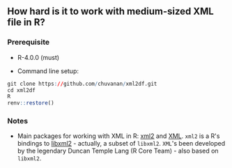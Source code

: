 

## How hard is it to work with medium-sized XML file in R?


### Prerequisite

* R-4.0.0 (must)

* Command line setup:

```r
git clone https://github.com/chuvanan/xml2df.git
cd xml2df
R
renv::restore()
```

### Notes

* Main packages for working with XML in R: [xml2](https://github.com/r-lib/xml2)
  and [XML](http://www.omegahat.net/RSXML/). `xml2` is a R's bindings to
  [libxml2](http://xmlsoft.org/) - actually, a subset of `libxml2`. `XML`'s been
  developed by the legendary Duncan Temple Lang (R Core Team) - also based on
  `libxml2`.
